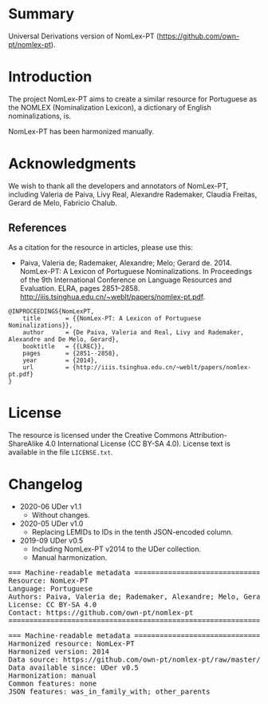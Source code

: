 # Summary

Universal Derivations version of NomLex-PT (https://github.com/own-pt/nomlex-pt).


# Introduction

The project NomLex-PT aims to create a similar resource for Portuguese as the NOMLEX (Nominalization Lexicon), a dictionary of English nominalizations, is.

NomLex-PT has been harmonized manually.


# Acknowledgments

We wish to thank all the developers and annotators of NomLex-PT, including Valeria de Paiva, Livy Real, Alexandre Rademaker, Claudia Freitas, Gerard de Melo, Fabricio Chalub.


## References

As a citation for the resource in articles, please use this:

* Paiva, Valeria de; Rademaker, Alexandre; Melo; Gerard de. 2014. NomLex-PT: A Lexicon of Portuguese Nominalizations. In Proceedings of the 9th International Conference on Language Resources and Evaluation. ELRA, pages 2851–2858. http://iiis.tsinghua.edu.cn/~weblt/papers/nomlex-pt.pdf.

```
@INPROCEEDINGS{NomLexPT,
    title       = {{NomLex-PT: A Lexicon of Portuguese Nominalizations}},
    author      = {De Paiva, Valeria and Real, Livy and Rademaker, Alexandre and De Melo, Gerard},
    booktitle   = {{LREC}},
    pages       = {2851--2858},
    year        = {2014},
    url         = {http://iiis.tsinghua.edu.cn/~weblt/papers/nomlex-pt.pdf}
}
```


# License

The resource is licensed under the Creative Commons Attribution-ShareAlike 4.0 International License (CC BY-SA 4.0).
License text is available in the file `LICENSE.txt`.


# Changelog

* 2020-06 UDer v1.1
    * Without changes.
* 2020-05 UDer v1.0
    * Replacing LEMIDs to IDs in the tenth JSON-encoded column.
* 2019-09 UDer v0.5
    * Including NomLex-PT v2014 to the UDer collection.
    * Manual harmonization.


<pre>
=== Machine-readable metadata =================================================
Resource: NomLex-PT
Language: Portuguese
Authors: Paiva, Valeria de; Rademaker, Alexandre; Melo, Gerard de
License: CC BY-SA 4.0
Contact: https://github.com/own-pt/nomlex-pt
===============================================================================
</pre>

<pre>
=== Machine-readable metadata =================================================
Harmonized resource: NomLex-PT
Harmonized version: 2014
Data source: https://github.com/own-pt/nomlex-pt/raw/master/nomlex-pt.rdf.gz
Data available since: UDer v0.5
Harmonization: manual
Common features: none
JSON features: was_in_family_with; other_parents
